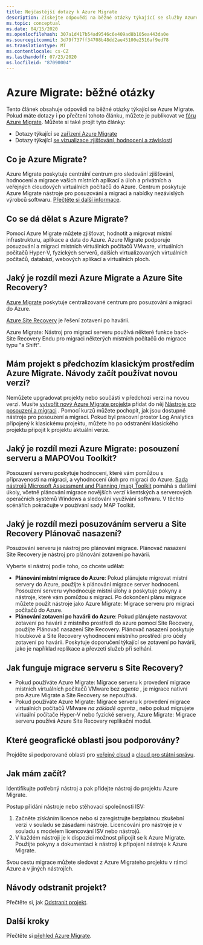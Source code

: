 ```yaml
---
title: Nejčastější dotazy k Azure Migrate
description: Získejte odpovědi na běžné otázky týkající se služby Azure Migrate.
ms.topic: conceptual
ms.date: 04/15/2020
ms.openlocfilehash: 307a1d417b54ad9546c6e409ad8b105ea443da0e
ms.sourcegitcommit: 3d79f737ff34708b48dd2ae45100e2516af9ed78
ms.translationtype: MT
ms.contentlocale: cs-CZ
ms.lasthandoff: 07/23/2020
ms.locfileid: "87090004"
---
```

# <a name="azure-migrate-common-questions"></a>Azure Migrate: běžné otázky

Tento článek obsahuje odpovědi na běžné otázky týkající se Azure Migrate. Pokud máte dotazy i po přečtení tohoto článku, můžete je publikovat ve [fóru Azure Migrate](https://aka.ms/AzureMigrateForum). Můžete si také projít tyto články:

- Dotazy týkající se [zařízení Azure Migrate](common-questions-appliance.md)
- Dotazy týkající [se vizualizace zjišťování, hodnocení a závislostí](common-questions-discovery-assessment.md)

## <a name="what-is-azure-migrate"></a>Co je Azure Migrate?

Azure Migrate poskytuje centrální centrum pro sledování zjišťování, hodnocení a migrace vašich místních aplikací a úloh a privátních a veřejných cloudových virtuálních počítačů do Azure. Centrum poskytuje Azure Migrate nástroje pro posuzování a migraci a nabídky nezávislých výrobců softwaru. [Přečtěte si další informace](migrate-services-overview.md).

## <a name="what-can-i-do-with-azure-migrate"></a>Co se dá dělat s Azure Migrate?

Pomocí Azure Migrate můžete zjišťovat, hodnotit a migrovat místní infrastrukturu, aplikace a data do Azure. Azure Migrate podporuje posuzování a migraci místních virtuálních počítačů VMware, virtuálních počítačů Hyper-V, fyzických serverů, dalších virtualizovaných virtuálních počítačů, databází, webových aplikací a virtuálních ploch. 

## <a name="whats-the-difference-between-azure-migrate-and-azure-site-recovery"></a>Jaký je rozdíl mezi Azure Migrate a Azure Site Recovery?

[Azure Migrate](migrate-services-overview.md) poskytuje centralizované centrum pro posuzování a migraci do Azure. 

[Azure Site Recovery](../site-recovery/site-recovery-overview.md) je řešení zotavení po havárii. 

Azure Migrate: Nástroj pro migraci serveru používá některé funkce back-Site Recovery Endu pro migraci některých místních počítačů do migrace typu "a Shift".

## <a name="i-have-a-project-with-the-previous-classic-experience-of-azure-migrate-how-do-i-start-using-the-new-version"></a>Mám projekt s předchozím klasickým prostředím Azure Migrate. Návody začít používat novou verzi?

Nemůžete upgradovat projekty nebo součásti v předchozí verzi na novou verzi. Musíte [vytvořit nový Azure Migrate projekt](create-manage-projects.md)a přidat do něj [Nástroje pro posouzení a migraci](how-to-add-tool-first-time.md) . Pomocí kurzů můžete pochopit, jak jsou dostupné nástroje pro posouzení a migraci. Pokud byl pracovní prostor Log Analytics připojený k klasickému projektu, můžete ho po odstranění klasického projektu připojit k projektu aktuální verze.

## <a name="whats-the-difference-between-azure-migrate-server-assessment-and-the-map-toolkit"></a>Jaký je rozdíl mezi Azure Migrate: posouzení serveru a MAPOVou Toolkit?

Posouzení serveru poskytuje hodnocení, které vám pomůžou s připraveností na migraci, a vyhodnocení úloh pro migraci do Azure. [Sada nástrojů Microsoft Assessment and Planning (map) Toolkit](https://www.microsoft.com/download/details.aspx?id=7826) pomáhá s dalšími úkoly, včetně plánování migrace novějších verzí klientských a serverových operačních systémů Windows a sledování využívání softwaru. V těchto scénářích pokračujte v používání sady MAP Toolkit.

## <a name="whats-the-difference-between-server-assessment-and-the-site-recovery-deployment-planner"></a>Jaký je rozdíl mezi posuzováním serveru a Site Recovery Plánovač nasazení?

Posuzování serveru je nástroj pro plánování migrace. Plánovač nasazení Site Recovery je nástroj pro plánování zotavení po havárii.

Vyberte si nástroj podle toho, co chcete udělat:

- **Plánování místní migrace do Azure**: Pokud plánujete migrovat místní servery do Azure, použijte k plánování migrace server hodnocení. Posouzení serveru vyhodnocuje místní úlohy a poskytuje pokyny a nástroje, které vám pomůžou s migrací. Po dokončení plánu migrace můžete použít nástroje jako Azure Migrate: Migrace serveru pro migraci počítačů do Azure.
- **Plánování zotavení po havárii do Azure**: Pokud plánujete nastavovat zotavení po havárii z místního prostředí do azure pomocí Site Recovery, použijte Plánovač nasazení Site Recovery. Plánovač nasazení poskytuje hloubkové a Site Recovery vyhodnocení místního prostředí pro účely zotavení po havárii. Poskytuje doporučení týkající se zotavení po havárii, jako je například replikace a převzetí služeb při selhání.

## <a name="how-does-server-migration-work-with-site-recovery"></a>Jak funguje migrace serveru s Site Recovery?

- Pokud používáte Azure Migrate: Migrace serveru k provedení migrace místních virtuálních počítačů VMware bez *agenta* , je migrace nativní pro Azure Migrate a Site Recovery se nepoužívá.
- Pokud používáte Azure Migrate: Migrace serveru k provedení migrace virtuálních počítačů VMware *na základě agenta* , nebo pokud migrujete virtuální počítače Hyper-V nebo fyzické servery, Azure Migrate: Migrace serveru používá Azure Site Recovery replikační modul.

## <a name="which-geographies-are-supported"></a>Které geografické oblasti jsou podporovány?

Projděte si podporované oblasti pro [veřejný cloud](migrate-support-matrix.md#supported-geographies-public-cloud) a [cloud pro státní správu](migrate-support-matrix.md#supported-geographies-azure-government).

## <a name="how-do-i-get-started"></a>Jak mám začít?

Identifikujte potřebný nástroj a pak přidejte nástroj do projektu Azure Migrate. 

Postup přidání nástroje nebo stěhovací společnosti ISV:

1. Začněte získáním licence nebo si zaregistrujte bezplatnou zkušební verzi v souladu se zásadami nástroje. Licencování pro nástroje je v souladu s modelem licencování ISV nebo nástrojů.
2. V každém nástroji je k dispozici možnost připojit se k Azure Migrate. Použijte pokyny a dokumentaci k nástroji k připojení nástroje k Azure Migrate.

Svou cestu migrace můžete sledovat z Azure Migrateho projektu v rámci Azure a v jiných nástrojích.

## <a name="how-do-i-delete-a-project"></a>Návody odstranit projekt?

Přečtěte si, jak [Odstranit projekt](how-to-delete-project.md). 

## <a name="next-steps"></a>Další kroky

Přečtěte si [přehled Azure Migrate](migrate-services-overview.md).
